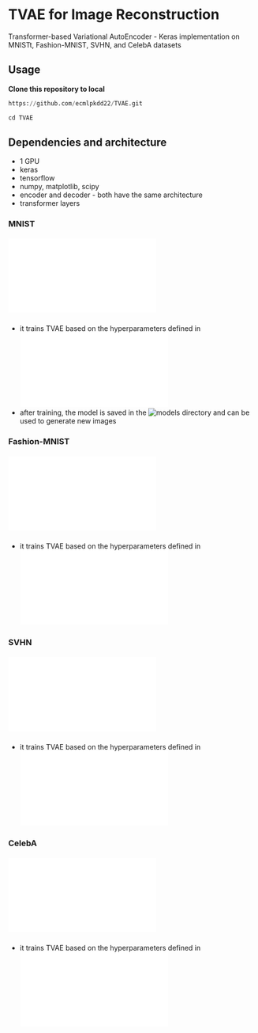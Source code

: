 # TVAE for Image Reconstruction
Transformer-based Variational AutoEncoder - Keras implementation on MNISTt, Fashion-MNIST, SVHN, and CelebA datasets

## Usage

**Clone this repository to local**

```python
https://github.com/ecmlpkdd22/TVAE.git

cd TVAE
```

## Dependencies and architecture

- 1 GPU
- keras
- tensorflow
- numpy, matplotlib, scipy
- encoder and decoder - both have the same architecture
- transformer layers 


### MNIST

##### ![src/mnist_train.py](src/mnist_train.py)
- it trains TVAE based on the hyperparameters defined in ![src/mnist_params.py](src/mnist_params.py)
- after training, the model is saved in the ![models](models/) directory and can be used to generate new images


### Fashion-MNIST

##### ![src/f_mnist_train.py](src/f_mnist_train.py)
- it trains TVAE based on the hyperparameters defined in ![src/f_mnist_params.py](src/f_mnist_params.py)


### SVHN

##### ![src/svhn_train.py](src/svhn_train.py)
- it trains TVAE based on the hyperparameters defined in ![src/svhn_params.py](src/svhn_params.py)


### CelebA

##### ![src/celeba_train.py](src/celeba_train.py)
- it trains TVAE based on the hyperparameters defined in ![src/celeba_params.py](src/celeba_params.py)




